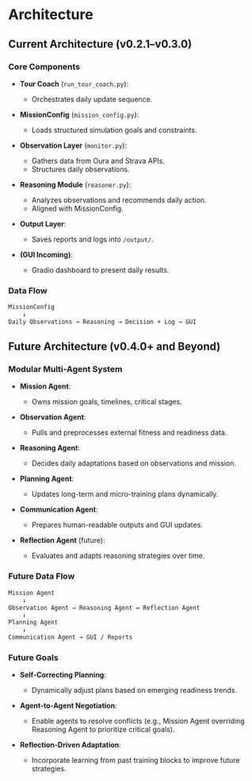 # Architecture

## Current Architecture (v0.2.1–v0.3.0)

### Core Components

- **Tour Coach** (`run_tour_coach.py`):
  - Orchestrates daily update sequence.

- **MissionConfig** (`mission_config.py`):
  - Loads structured simulation goals and constraints.

- **Observation Layer** (`monitor.py`):
  - Gathers data from Oura and Strava APIs.
  - Structures daily observations.

- **Reasoning Module** (`reasoner.py`):
  - Analyzes observations and recommends daily action.
  - Aligned with MissionConfig.

- **Output Layer**:
  - Saves reports and logs into `/output/`.

- **(GUI Incoming)**:
  - Gradio dashboard to present daily results.

### Data Flow
```markdown
MissionConfig
    ↓
Daily Observations → Reasoning → Decision + Log → GUI
```



## Future Architecture (v0.4.0+ and Beyond)

### Modular Multi-Agent System

- **Mission Agent**:
  - Owns mission goals, timelines, critical stages.

- **Observation Agent**:
  - Pulls and preprocesses external fitness and readiness data.

- **Reasoning Agent**:
  - Decides daily adaptations based on observations and mission.

- **Planning Agent**:
  - Updates long-term and micro-training plans dynamically.

- **Communication Agent**:
  - Prepares human-readable outputs and GUI updates.

- **Reflection Agent** (future):
  - Evaluates and adapts reasoning strategies over time.

### Future Data Flow

```markdown
Mission Agent
    ↓
Observation Agent → Reasoning Agent ↔ Reflection Agent
    ↓
Planning Agent
    ↓
Communication Agent → GUI / Reports
```

### Future Goals

- **Self-Correcting Planning**:
    - Dynamically adjust plans based on emerging readiness trends.

- **Agent-to-Agent Negotiation**:
    - Enable agents to resolve conflicts (e.g., Mission Agent overriding Reasoning Agent to prioritize critical goals).

- **Reflection-Driven Adaptation**:
    - Incorporate learning from past training blocks to improve future strategies.

